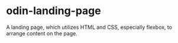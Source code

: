 # odin-landing-page
 A landing page, which utilizes HTML and CSS, especially flexbox, to arrange content on the page.
